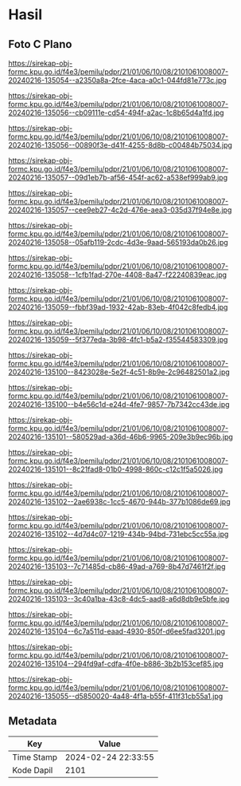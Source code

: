 # Hasil

## Foto C Plano

https://sirekap-obj-formc.kpu.go.id/f4e3/pemilu/pdpr/21/01/06/10/08/2101061008007-20240216-135054--a2350a8a-2fce-4aca-a0c1-044fd81e773c.jpg

https://sirekap-obj-formc.kpu.go.id/f4e3/pemilu/pdpr/21/01/06/10/08/2101061008007-20240216-135056--cb09111e-cd54-494f-a2ac-1c8b65d4a1fd.jpg

https://sirekap-obj-formc.kpu.go.id/f4e3/pemilu/pdpr/21/01/06/10/08/2101061008007-20240216-135056--00890f3e-d41f-4255-8d8b-c00484b75034.jpg

https://sirekap-obj-formc.kpu.go.id/f4e3/pemilu/pdpr/21/01/06/10/08/2101061008007-20240216-135057--09d1eb7b-af56-454f-ac62-a538ef999ab9.jpg

https://sirekap-obj-formc.kpu.go.id/f4e3/pemilu/pdpr/21/01/06/10/08/2101061008007-20240216-135057--cee9eb27-4c2d-476e-aea3-035d37f94e8e.jpg

https://sirekap-obj-formc.kpu.go.id/f4e3/pemilu/pdpr/21/01/06/10/08/2101061008007-20240216-135058--05afb119-2cdc-4d3e-9aad-565193da0b26.jpg

https://sirekap-obj-formc.kpu.go.id/f4e3/pemilu/pdpr/21/01/06/10/08/2101061008007-20240216-135058--1cfb1fad-270e-4408-8a47-f22240839eac.jpg

https://sirekap-obj-formc.kpu.go.id/f4e3/pemilu/pdpr/21/01/06/10/08/2101061008007-20240216-135059--fbbf39ad-1932-42ab-83eb-4f042c8fedb4.jpg

https://sirekap-obj-formc.kpu.go.id/f4e3/pemilu/pdpr/21/01/06/10/08/2101061008007-20240216-135059--5f377eda-3b98-4fc1-b5a2-f35544583309.jpg

https://sirekap-obj-formc.kpu.go.id/f4e3/pemilu/pdpr/21/01/06/10/08/2101061008007-20240216-135100--8423028e-5e2f-4c51-8b9e-2c96482501a2.jpg

https://sirekap-obj-formc.kpu.go.id/f4e3/pemilu/pdpr/21/01/06/10/08/2101061008007-20240216-135100--b4e56c1d-e24d-4fe7-9857-7b7342cc43de.jpg

https://sirekap-obj-formc.kpu.go.id/f4e3/pemilu/pdpr/21/01/06/10/08/2101061008007-20240216-135101--580529ad-a36d-46b6-9965-209e3b9ec96b.jpg

https://sirekap-obj-formc.kpu.go.id/f4e3/pemilu/pdpr/21/01/06/10/08/2101061008007-20240216-135101--8c21fad8-01b0-4998-860c-c12c1f5a5026.jpg

https://sirekap-obj-formc.kpu.go.id/f4e3/pemilu/pdpr/21/01/06/10/08/2101061008007-20240216-135102--2ae6938c-1cc5-4670-944b-377b1086de69.jpg

https://sirekap-obj-formc.kpu.go.id/f4e3/pemilu/pdpr/21/01/06/10/08/2101061008007-20240216-135102--4d7d4c07-1219-434b-94bd-731ebc5cc55a.jpg

https://sirekap-obj-formc.kpu.go.id/f4e3/pemilu/pdpr/21/01/06/10/08/2101061008007-20240216-135103--7c71485d-cb86-49ad-a769-8b47d7461f2f.jpg

https://sirekap-obj-formc.kpu.go.id/f4e3/pemilu/pdpr/21/01/06/10/08/2101061008007-20240216-135103--3c40a1ba-43c8-4dc5-aad8-a6d8db9e5bfe.jpg

https://sirekap-obj-formc.kpu.go.id/f4e3/pemilu/pdpr/21/01/06/10/08/2101061008007-20240216-135104--6c7a511d-eaad-4930-850f-d6ee5fad3201.jpg

https://sirekap-obj-formc.kpu.go.id/f4e3/pemilu/pdpr/21/01/06/10/08/2101061008007-20240216-135104--294fd9af-cdfa-4f0e-b886-3b2b153cef85.jpg

https://sirekap-obj-formc.kpu.go.id/f4e3/pemilu/pdpr/21/01/06/10/08/2101061008007-20240216-135055--d5850020-4a48-4f1a-b55f-411f31cb55a1.jpg


## Metadata

| Key        | Value               |
| ---------- | ------------------- |
| Time Stamp | 2024-02-24 22:33:55 |
| Kode Dapil | 2101                |



